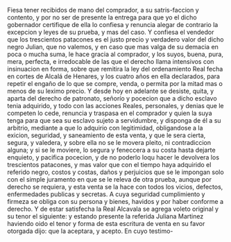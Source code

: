 Fiesa tener recibidos de mano del comprador, a su satris-faccion y contento, y por no ser de presente la entrega para que yo el dicho gobernador certifique de ella lo confiesa y renuncia alegar de contrario la excepcion y leyes de su prueba, y mas del caso. Y confiesa el vendedor que los trescientos patacones es el justo precio y verdadero valor del dicho negro Julian, que no valemos, y en caso que mas valga de su demacia en poca o mucha suma, le hace gracia al comprador, y los suyos, buena, pura, mera, perfecta, e irredocable de las que el derecho llama intensivos con insinuacion en forma, sobre que remitira la ley del ordenamiento Real fecha en cortes de Alcalá de Henares, y los cuatro años en ella declarados, para repetir el engaño de lo que se compre, venda, o permita por la mitad mas o menos de su leximo precio. Y desde hoy en adelante se desiste, quita, y aparta del derecho de patronato, señorío y pocecion que a dicho esclavo tenia adquirido, y todo con las acciones Reales, personales, y denias que le competen lo cede, renuncia y traspasa en el comprador y quien la suya tenga para que sea su esclavo sujeto a servidumbre, y disponga de él a su arbitrio, mediante a que lo adquirio con legitimidad, obligandose a la exicion, seguridad, y saneamiento de esta venta, y que le sera cierta, segura, y valedera, y sobre ella no se le movera pleito, ni contradiccion alguna; y si se le moviere, lo segura y feneccera a su costa hasta dejarte enquieto, y pacifica pocecion, y de no poderlo loqu hacer le devolvera los trescientos patacones, y mas valor que con el tiempo haya adquirido el referido negro, costos y costas, daños y perjuicios que se le impongan solo con el simple juramento en que se le releva de otra prueba, aunque por derecho se requiera, y esta venta se la hace con todos los vicios, defectos, enfermedades publicas y secretas. A cuya seguridad cumplimiento y firmeza se obliga con su persona y bienes, havidos y por haber conforme a derecho. Y de estar satisfecha la Real Alcavala se agrega voleto original y su tenor el siguiente: y estando presente la referida Juliana Martinez haviendo oido el tenor y forma de esta escritura de venta en su favor otorgada dijo: que la aceptara, y acepto. En cuyo testimo-